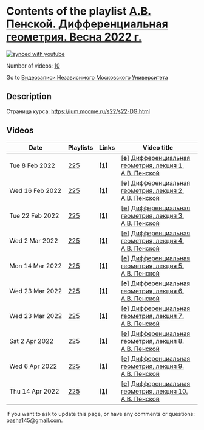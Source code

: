 # Contents of the playlist [А.В. Пенской. Дифференциальная геометрия. Весна 2022 г.](https://www.youtube.com/playlist?list=PLp9ABVh6_x4HNCsfOWWqm7U3jP6C3lXJ4)

[![synced with youtube](https://img.shields.io/github/last-commit/mathphysschool/mathphysschool.github.io/autoupdate1?label=synced%20with%20youtube)](https://github.com/mathphysschool/mathphysschool.github.io/commits/autoupdate1)

Number of videos: [10](#videos)

Go to [Видеозаписи Независимого Московского Университета](../README.md)

## Description

Страница курса:
<https://ium.mccme.ru/s22/s22-DG.html>

## Videos

|Date|Playlists|Links|Video title|
|---|---|---|---|
| Tue&nbsp;8&nbsp;Feb&nbsp;2022 | [225](../playlists/225 "А.В. Пенской. Дифференциальная геометрия. Весна 2022 г.") | [**[1]**](https://ium.mccme.ru/s22/s22-DG.html) | [[**e**](https://studio.youtube.com/video/diPUrcYsO1g/edit "Edit")] [Дифференциальная геометрия, лекция 1. А.В. Пенской](https://www.youtube.com/watch?v=diPUrcYsO1g&list=PLp9ABVh6_x4HNCsfOWWqm7U3jP6C3lXJ4 "Страница курса:&#013;https://ium.mccme.ru/s22/s22-DG.html") |
| Wed&nbsp;16&nbsp;Feb&nbsp;2022 | [225](../playlists/225 "А.В. Пенской. Дифференциальная геометрия. Весна 2022 г.") | [**[1]**](https://ium.mccme.ru/s22/s22-DG.html) | [[**e**](https://studio.youtube.com/video/6sWSH4lDvxA/edit "Edit")] [Дифференциальная геометрия, лекция 2. А.В. Пенской](https://www.youtube.com/watch?v=6sWSH4lDvxA&list=PLp9ABVh6_x4HNCsfOWWqm7U3jP6C3lXJ4 "Страница курса:&#013;https://ium.mccme.ru/s22/s22-DG.html") |
| Tue&nbsp;22&nbsp;Feb&nbsp;2022 | [225](../playlists/225 "А.В. Пенской. Дифференциальная геометрия. Весна 2022 г.") | [**[1]**](https://ium.mccme.ru/s22/s22-DG.html) | [[**e**](https://studio.youtube.com/video/5UIlBBDYKGg/edit "Edit")] [Дифференциальная геометрия, лекция 3. А.В. Пенской](https://www.youtube.com/watch?v=5UIlBBDYKGg&list=PLp9ABVh6_x4HNCsfOWWqm7U3jP6C3lXJ4 "Страница курса:&#013;https://ium.mccme.ru/s22/s22-DG.html") |
| Wed&nbsp;2&nbsp;Mar&nbsp;2022 | [225](../playlists/225 "А.В. Пенской. Дифференциальная геометрия. Весна 2022 г.") | [**[1]**](https://ium.mccme.ru/s22/s22-DG.html) | [[**e**](https://studio.youtube.com/video/OJ2mE30FVjs/edit "Edit")] [Дифференциальная геометрия, лекция 4. А.В. Пенской](https://www.youtube.com/watch?v=OJ2mE30FVjs&list=PLp9ABVh6_x4HNCsfOWWqm7U3jP6C3lXJ4 "Страница курса:&#013;https://ium.mccme.ru/s22/s22-DG.html") |
| Mon&nbsp;14&nbsp;Mar&nbsp;2022 | [225](../playlists/225 "А.В. Пенской. Дифференциальная геометрия. Весна 2022 г.") | [**[1]**](https://ium.mccme.ru/s22/s22-DG.html) | [[**e**](https://studio.youtube.com/video/nw_ogFEpHaI/edit "Edit")] [Дифференциальная геометрия, лекция 5. А.В. Пенской](https://www.youtube.com/watch?v=nw_ogFEpHaI&list=PLp9ABVh6_x4HNCsfOWWqm7U3jP6C3lXJ4 "Страница курса:&#013;https://ium.mccme.ru/s22/s22-DG.html") |
| Wed&nbsp;23&nbsp;Mar&nbsp;2022 | [225](../playlists/225 "А.В. Пенской. Дифференциальная геометрия. Весна 2022 г.") | [**[1]**](https://ium.mccme.ru/s22/s22-DG.html) | [[**e**](https://studio.youtube.com/video/r_g6B7-C9SE/edit "Edit")] [Дифференциальная геометрия, лекция 6. А.В. Пенской](https://www.youtube.com/watch?v=r_g6B7-C9SE&list=PLp9ABVh6_x4HNCsfOWWqm7U3jP6C3lXJ4 "Страница курса:&#013;https://ium.mccme.ru/s22/s22-DG.html") |
| Wed&nbsp;23&nbsp;Mar&nbsp;2022 | [225](../playlists/225 "А.В. Пенской. Дифференциальная геометрия. Весна 2022 г.") | [**[1]**](https://ium.mccme.ru/s22/s22-DG.html) | [[**e**](https://studio.youtube.com/video/PP844bLP_Q8/edit "Edit")] [Дифференциальная геометрия, лекция 7. А.В. Пенской](https://www.youtube.com/watch?v=PP844bLP_Q8&list=PLp9ABVh6_x4HNCsfOWWqm7U3jP6C3lXJ4 "Страница курса:&#013;https://ium.mccme.ru/s22/s22-DG.html") |
| Sat&nbsp;2&nbsp;Apr&nbsp;2022 | [225](../playlists/225 "А.В. Пенской. Дифференциальная геометрия. Весна 2022 г.") | [**[1]**](https://ium.mccme.ru/s22/s22-DG.html) | [[**e**](https://studio.youtube.com/video/zEJcojDHxkM/edit "Edit")] [Дифференциальная геометрия, лекция 8. А.В. Пенской](https://www.youtube.com/watch?v=zEJcojDHxkM&list=PLp9ABVh6_x4HNCsfOWWqm7U3jP6C3lXJ4 "Страница курса:&#013;https://ium.mccme.ru/s22/s22-DG.html") |
| Wed&nbsp;6&nbsp;Apr&nbsp;2022 | [225](../playlists/225 "А.В. Пенской. Дифференциальная геометрия. Весна 2022 г.") | [**[1]**](https://ium.mccme.ru/s22/s22-DG.html) | [[**e**](https://studio.youtube.com/video/0GSfDXAVyn8/edit "Edit")] [Дифференциальная геометрия, лекция 9. А.В. Пенской](https://www.youtube.com/watch?v=0GSfDXAVyn8&list=PLp9ABVh6_x4HNCsfOWWqm7U3jP6C3lXJ4 "Страница курса:&#013;https://ium.mccme.ru/s22/s22-DG.html") |
| Thu&nbsp;14&nbsp;Apr&nbsp;2022 | [225](../playlists/225 "А.В. Пенской. Дифференциальная геометрия. Весна 2022 г.") | [**[1]**](https://ium.mccme.ru/s22/s22-DG.html) | [[**e**](https://studio.youtube.com/video/BHM1luavFlY/edit "Edit")] [Дифференциальная геометрия, лекция 10. А.В. Пенской](https://www.youtube.com/watch?v=BHM1luavFlY&list=PLp9ABVh6_x4HNCsfOWWqm7U3jP6C3lXJ4 "Страница курса:&#013;https://ium.mccme.ru/s22/s22-DG.html") |


 If you want to ask to update this page, or have any comments or questions: <pasha145@gmail.com>.